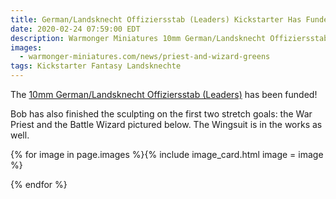 ```yaml
---
title: German/Landsknecht Offiziersstab (Leaders) Kickstarter Has Funded!
date: 2020-02-24 07:59:00 EDT
description: Warmonger Miniatures 10mm German/Landsknecht Offiziersstab (Leaders) Kickstarter has been funded.
images:
  - warmonger-miniatures.com/news/priest-and-wizard-greens
tags: Kickstarter Fantasy Landsknechte
---
```

The [10mm German/Landsknecht Offiziersstab (Leaders)](https://www.kickstarter.com/projects/1765086496/10mm-german-landsknecht-offiziersstab-leaders) has been funded!

Bob has also finished the sculpting on the first two stretch goals: the War Priest and the Battle Wizard pictured below. The Wingsuit is in the works as well.

{% for image in page.images %}{% include image_card.html image = image %}

{% endfor %}
